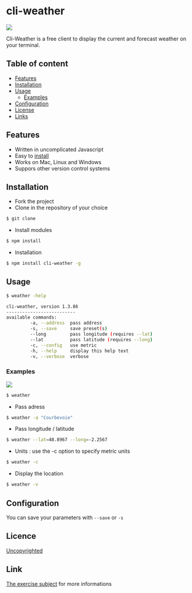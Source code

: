 # cli-weather

![](https://mvistatic.com/design/images/meteo/pictos/P2.png)

Cli-Weather is a free client to display the current and forecast weather on your terminal.


## Table of content

- [Features](#features)
- [Installation](#installation)
- [Usage](#usage)
    - [Examples](#examples)
- [Configuration](#configuration)
- [License](#license)
- [Links](#links)

## Features 

- Written in uncomplicated Javascript
- Easy to [install](https://github.com/alice/cli-weather#installation)
- Works on Mac, Linux and Windows
- Suppors other version control systems

## Installation

- Fork the project
- Clone in the repository of your choice
```bash
$ git clone 
```
- Install modules
```bash
$ npm install
```
- Installation 
```bash
$ npm install cli-weather -g
```

## Usage
```bash
$ weather -help

cli-weather, version 1.3.86
--------------------------
available commands:
         -a, --address  pass address
         -s, --save     save preset(s)
         --long         pass longitude (requires --lat)
         --lat          pass latitude (requires --long)
         -c, --config   use metric
         -h, --help     display this help text
         -v, --verbose  verbose

 ```

### Examples

![](http://img11.hostingpics.net/pics/464904example.png)

```bash  
$ weather
```

- Pass adress
```bash  
$ weather -a "Courbevoie"
```

- Pass longitude / latitude
```bash  
$ weather --lat=48.8967 --long=-2.2567
```

- Units : use the -c option to specify metric units
```bash  
$ weather -c
```

- Display the location
```bash  
$ weather -v
```

## Configuration 

You can save your parameters with `--save`  or `-s`

## Licence

[Uncopyrighted](http://zenhabits.net/uncopyright/)

## Link
[The exercise subject](https://github.com/aliicedu/rdd-cdd-tdd/blob/master/README.md) for more informations